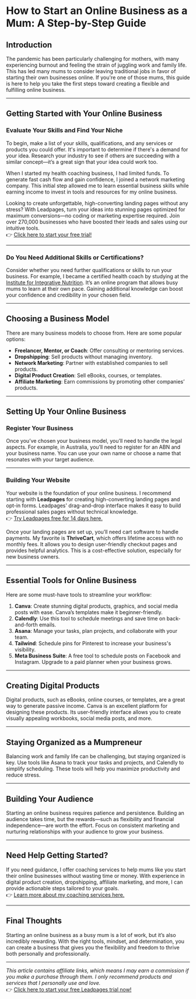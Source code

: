 # How to Start an Online Business as a Mum: A Step-by-Step Guide

## Introduction

The pandemic has been particularly challenging for mothers, with many experiencing burnout and feeling the strain of juggling work and family life. This has led many mums to consider leaving traditional jobs in favor of starting their own businesses online. If you're one of those mums, this guide is here to help you take the first steps toward creating a flexible and fulfilling online business.

---

## Getting Started with Your Online Business

### Evaluate Your Skills and Find Your Niche

To begin, make a list of your skills, qualifications, and any services or products you could offer. It's important to determine if there's a demand for your idea. Research your industry to see if others are succeeding with a similar concept—it’s a great sign that your idea could work too.

When I started my health coaching business, I had limited funds. To generate fast cash flow and gain confidence, I joined a network marketing company. This initial step allowed me to learn essential business skills while earning income to invest in tools and resources for my online business.

Looking to create unforgettable, high-converting landing pages without any stress? With Leadpages, turn your ideas into stunning pages optimized for maximum conversions—no coding or marketing expertise required. Join over 270,000 businesses who have boosted their leads and sales using our intuitive tools.  
👉 [Click here to start your free trial!](https://bit.ly/LEadPages)

---

### Do You Need Additional Skills or Certifications?

Consider whether you need further qualifications or skills to run your business. For example, I became a certified health coach by studying at the [Institute for Integrative Nutrition](https://bit.ly/LEadPages). It’s an online program that allows busy mums to learn at their own pace. Gaining additional knowledge can boost your confidence and credibility in your chosen field.

---

## Choosing a Business Model

There are many business models to choose from. Here are some popular options:

- **Freelancer, Mentor, or Coach**: Offer consulting or mentoring services.
- **Dropshipping**: Sell products without managing inventory.
- **Network Marketing**: Partner with established companies to sell products.
- **Digital Product Creation**: Sell eBooks, courses, or templates.
- **Affiliate Marketing**: Earn commissions by promoting other companies’ products.

---

## Setting Up Your Online Business

### Register Your Business

Once you’ve chosen your business model, you’ll need to handle the legal aspects. For example, in Australia, you’ll need to register for an ABN and your business name. You can use your own name or choose a name that resonates with your target audience.

---

### Building Your Website

Your website is the foundation of your online business. I recommend starting with **Leadpages** for creating high-converting landing pages and opt-in forms. Leadpages' drag-and-drop interface makes it easy to build professional sales pages without technical knowledge.  
👉 [Try Leadpages free for 14 days here.](https://bit.ly/LEadPages)

Once your landing pages are set up, you’ll need cart software to handle payments. My favorite is **ThriveCart**, which offers lifetime access with no monthly fees. It allows you to design user-friendly checkout pages and provides helpful analytics. This is a cost-effective solution, especially for new business owners.

---

## Essential Tools for Online Business

Here are some must-have tools to streamline your workflow:

1. **Canva**: Create stunning digital products, graphics, and social media posts with ease. Canva’s templates make it beginner-friendly.  
2. **Calendly**: Use this tool to schedule meetings and save time on back-and-forth emails.  
3. **Asana**: Manage your tasks, plan projects, and collaborate with your team.  
4. **Tailwind**: Schedule pins for Pinterest to increase your business's visibility.  
5. **Meta Business Suite**: A free tool to schedule posts on Facebook and Instagram. Upgrade to a paid planner when your business grows.

---

## Creating Digital Products

Digital products, such as eBooks, online courses, or templates, are a great way to generate passive income. Canva is an excellent platform for designing these products. Its user-friendly interface allows you to create visually appealing workbooks, social media posts, and more.

---

## Staying Organized as a Mumpreneur

Balancing work and family life can be challenging, but staying organized is key. Use tools like Asana to track your tasks and projects, and Calendly to simplify scheduling. These tools will help you maximize productivity and reduce stress.

---

## Building Your Audience

Starting an online business requires patience and persistence. Building an audience takes time, but the rewards—such as flexibility and financial independence—are worth the effort. Focus on consistent marketing and nurturing relationships with your audience to grow your business.

---

## Need Help Getting Started?

If you need guidance, I offer coaching services to help mums like you start their online businesses without wasting time or money. With experience in digital product creation, dropshipping, affiliate marketing, and more, I can provide actionable steps tailored to your goals.  
👉 [Learn more about my coaching services here.](https://bit.ly/LEadPages)

---

## Final Thoughts

Starting an online business as a busy mum is a lot of work, but it’s also incredibly rewarding. With the right tools, mindset, and determination, you can create a business that gives you the flexibility and freedom to thrive both personally and professionally.

---

*This article contains affiliate links, which means I may earn a commission if you make a purchase through them. I only recommend products and services that I personally use and love.*  
👉 [Click here to start your free Leadpages trial now!](https://bit.ly/LEadPages)
